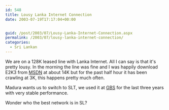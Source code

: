 ```yaml
---
id: 548
title: Lousy Lanka Internet Connection
date: 2003-07-19T17:17:04+00:00


guid: /post/2003/07/Lousy-Lanka-Internet-Connection.aspx
permalink: /2003/07/lousy-lanka-internet-connection/
categories:
  - Sri Lankan
---
```

<body xmlns="http://www.w3.org/1999/xhtml">
    <p>
        We are on a 128K leased line with Lanka Internet. All I can say is that it's pretty
        lousy. In the morning the line was fine and I was happily download E2K3 from <a href="http://msdn.microsoft.com/subscriptions/resources/subdwnld.asp">MSDN</a> at
        about 14K but for the past half hour it has been crawling at 3K, this happens pretty
        much often. 
    </p>
    <p>
        Madura wants us to switch to SLT, we used it at <a href="http://www.globalbsolutions.com">GBS</a>&#160;for
        the last three years with very stable performance. 
    </p>
    <p>
        Wonder who the best network is in SL? 
    </p>
</body>